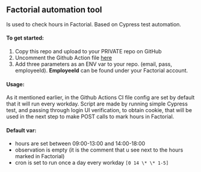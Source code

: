 ## Factorial automation tool

Is used to check hours in Factorial. Based on Cypress test automation.

#### To get started:

1. Copy this repo and upload to your PRIVATE repo on GitHub
2. Uncomment the Github Action file [here](./.github/workflows/mail.yml)
3. Add three parameters as an ENV var to your repo. (email, pass, employeeId). **EmployeeId** can be found under your Factorial account.

#### Usage:

As it mentioned earlier, in the Github Actions CI file config are set by default that it will run every workday. Script are made by running simple Cypress test, and passing through login UI verification, to obtain cookie, that will be used in the next step to make POST calls to mark hours in Factorial.

#### Default var:

- hours are set between 09:00-13:00 and 14:00-18:00
- observation is empty (it is the comment that u see next to the hours marked in Factorial)
- cron is set to run once a day every workday `[0 14 \* \* 1-5]`
